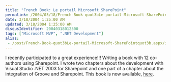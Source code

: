 ```yaml
---
title: "French Book: Le portail Microsoft SharePoint"
permalink: /2004/03/18/French-Book-quot3bLe-portail-Microsoft-SharePointquot3b/
date: 3/18/2004 1:25:00 AM
updated: 3/18/2004 1:25:00 AM
disqusIdentifier: 20040318012500
tags: ["Microsoft MVP", ".NET Development"]
alias:
 - /post/French-Book-quot3bLe-portail-Microsoft-SharePointquot3b.aspx/index.html
---
```

I recently participated to a great experience!!! Writing a book with 12 co-authors using Sharepoint. I wrote two chapters about the development with Visual Studio .NET 2003 for Sharepoint and one part of a chapter about the integration of Groove and Sharepoint. This book is now available, [here](http://www.lavoisier.fr/fr/livres/index.asp?texte=2746208530&select=isbn&from=Hermes).
